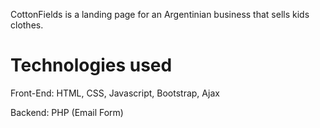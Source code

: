 CottonFields is a landing page for an Argentinian business that sells kids clothes.

Technologies used
=================

Front-End: HTML, CSS, Javascript, Bootstrap, Ajax

Backend: PHP (Email Form)



